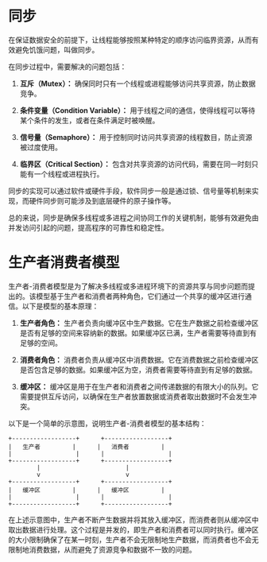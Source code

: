 # 同步
在保证数据安全的前提下，让线程能够按照某种特定的顺序访问临界资源，从而有效避免饥饿问题，叫做同步。

在同步过程中，需要解决的问题包括：

1. **互斥（Mutex）：** 确保同时只有一个线程或进程能够访问共享资源，防止数据竞争。

2. **条件变量（Condition Variable）：** 用于线程之间的通信，使得线程可以等待某个条件的发生，或者在条件满足时被唤醒。

3. **信号量（Semaphore）：** 用于控制同时访问共享资源的线程数目，防止资源被过度使用。

4. **临界区（Critical Section）：** 包含对共享资源的访问代码，需要在同一时刻只能有一个线程或进程执行。

同步的实现可以通过软件或硬件手段，软件同步一般是通过锁、信号量等机制来实现，而硬件同步则可能涉及到底层硬件的原子操作等。

总的来说，同步是确保多线程或多进程之间协同工作的关键机制，能够有效避免由并发访问引起的问题，提高程序的可靠性和稳定性。

# 生产者消费者模型

生产者-消费者模型是为了解决多线程或多进程环境下的资源共享与同步问题而提出的。该模型基于生产者和消费者两种角色，它们通过一个共享的缓冲区进行通信。以下是模型的基本原理：

1. **生产者角色：** 生产者负责向缓冲区中生产数据。它在生产数据之前检查缓冲区是否有足够的空间来容纳新的数据。如果缓冲区已满，生产者需要等待直到有足够的空间。

2. **消费者角色：** 消费者负责从缓冲区中消费数据。它在消费数据之前检查缓冲区是否包含足够的数据。如果缓冲区为空，消费者需要等待直到有足够的数据。

3. **缓冲区：** 缓冲区是用于在生产者和消费者之间传递数据的有限大小的队列。它需要提供互斥访问，以确保在生产者放置数据或消费者取出数据时不会发生冲突。

以下是一个简单的示意图，说明生产者-消费者模型的基本结构：

```
+------------------+      +------------------+
|   生产者         |      |   消费者         |
|                  |      |                  |
+------------------+      +------------------+
        |                        |
        v                        v
+------------------+      +------------------+
|   缓冲区         |      |   缓冲区         |
|                  |      |                  |
+------------------+      +------------------+
```

在上述示意图中，生产者不断产生数据并将其放入缓冲区，而消费者则从缓冲区中取出数据进行处理。这个过程是并发的，即生产者和消费者可以同时执行。缓冲区的大小限制确保了在某一时刻，生产者不会无限制地生产数据，而消费者也不会无限制地消费数据，从而避免了资源竞争和数据不一致的问题。